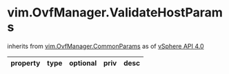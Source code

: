 vim.OvfManager.ValidateHostParams
=================================
inherits from [vim.OvfManager.CommonParams](docs/vim.OvfManager.CommonParams.md)
as of [vSphere API 4.0](vim.version.md#vim.version.version5)




| property | type | optional | priv | desc |
|:---------|:-----|:---------|:-----|:-----|


